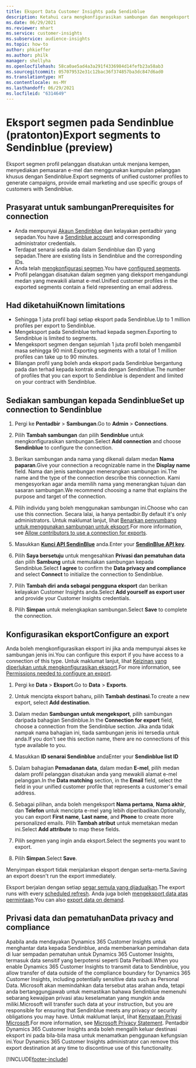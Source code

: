 ```yaml
---
title: Eksport Data Customer Insights pada Sendinblue
description: Ketahui cara mengkonfigurasikan sambungan dan mengeksport pada Sendinblue.
ms.date: 06/29/2021
ms.reviewer: mhart
ms.service: customer-insights
ms.subservice: audience-insights
ms.topic: how-to
author: phkieffer
ms.author: philk
manager: shellyha
ms.openlocfilehash: 58ca0ae5ad4a3a291f4336984d14fefb23a58ab3
ms.sourcegitcommit: 057079532e31c12bac36f374857ba3dc847d6ad0
ms.translationtype: HT
ms.contentlocale: ms-MY
ms.lasthandoff: 06/29/2021
ms.locfileid: "6314649"
---
```

# <a name="export-segments-to-sendinblue-preview"></a><span data-ttu-id="6bc88-103">Eksport segmen pada Sendinblue (pratonton)</span><span class="sxs-lookup"><span data-stu-id="6bc88-103">Export segments to Sendinblue (preview)</span></span>

<span data-ttu-id="6bc88-104">Eksport segmen profil pelanggan disatukan untuk menjana kempen, menyediakan pemasaran e-mel dan menggunakan kumpulan pelanggan khusus dengan Sendinblue.</span><span class="sxs-lookup"><span data-stu-id="6bc88-104">Export segments of unified customer profiles to generate campaigns, provide email marketing and use specific groups of customers with Sendinblue.</span></span>

## <a name="prerequisites-for-connection"></a><span data-ttu-id="6bc88-105">Prasyarat untuk sambungan</span><span class="sxs-lookup"><span data-stu-id="6bc88-105">Prerequisites for connection</span></span>

-   <span data-ttu-id="6bc88-106">Anda mempunyai [Akaun Sendinblue](https://www.sendinblue.com/) dan kelayakan pentadbir yang sepadan.</span><span class="sxs-lookup"><span data-stu-id="6bc88-106">You have a [Sendinblue account](https://www.sendinblue.com/) and corresponding administrator credentials.</span></span>
-   <span data-ttu-id="6bc88-107">Terdapat senarai sedia ada dalam Sendinblue dan ID yang sepadan.</span><span class="sxs-lookup"><span data-stu-id="6bc88-107">There are existing lists in Sendinblue and the corresponding IDs.</span></span>
-   <span data-ttu-id="6bc88-108">Anda telah [mengkonfigurasi segmen](segments.md).</span><span class="sxs-lookup"><span data-stu-id="6bc88-108">You have [configured segments](segments.md).</span></span>
-   <span data-ttu-id="6bc88-109">Profil pelanggan disatukan dalam segmen yang dieksport mengandungi medan yang mewakili alamat e-mel.</span><span class="sxs-lookup"><span data-stu-id="6bc88-109">Unified customer profiles in the exported segments contain a field representing an email address.</span></span>

## <a name="known-limitations"></a><span data-ttu-id="6bc88-110">Had diketahui</span><span class="sxs-lookup"><span data-stu-id="6bc88-110">Known limitations</span></span>

- <span data-ttu-id="6bc88-111">Sehingga 1 juta profil bagi setiap eksport pada Sendinblue.</span><span class="sxs-lookup"><span data-stu-id="6bc88-111">Up to 1 million profiles per export to Sendinblue.</span></span>
- <span data-ttu-id="6bc88-112">Mengeksport pada Sendinblue terhad kepada segmen.</span><span class="sxs-lookup"><span data-stu-id="6bc88-112">Exporting to Sendinblue is limited to segments.</span></span>
- <span data-ttu-id="6bc88-113">Mengeksport segmen dengan sejumlah 1 juta profil boleh mengambil masa sehingga 90 minit.</span><span class="sxs-lookup"><span data-stu-id="6bc88-113">Exporting segments with a total of 1 million profiles can take up to 90 minutes.</span></span> 
- <span data-ttu-id="6bc88-114">Bilangan profil yang boleh anda eksport pada Sendinblue bergantung pada dan terhad kepada kontrak anda dengan Sendinblue.</span><span class="sxs-lookup"><span data-stu-id="6bc88-114">The number of profiles that you can export to Sendinblue is dependent and limited on your contract with Sendinblue.</span></span>

## <a name="set-up-connection-to-sendinblue"></a><span data-ttu-id="6bc88-115">Sediakan sambungan kepada Sendinblue</span><span class="sxs-lookup"><span data-stu-id="6bc88-115">Set up connection to Sendinblue</span></span>

1. <span data-ttu-id="6bc88-116">Pergi ke **Pentadbir** > **Sambungan**.</span><span class="sxs-lookup"><span data-stu-id="6bc88-116">Go to **Admin** > **Connections**.</span></span>

1. <span data-ttu-id="6bc88-117">Pilih **Tambah sambungan** dan pilih **Sendinblue** untuk mengkonfigurasikan sambungan.</span><span class="sxs-lookup"><span data-stu-id="6bc88-117">Select **Add connection** and choose **Sendinblue** to configure the connection.</span></span>

1. <span data-ttu-id="6bc88-118">Berikan sambungan anda nama yang dikenali dalam medan **Nama paparan**.</span><span class="sxs-lookup"><span data-stu-id="6bc88-118">Give your connection a recognizable name in the **Display name** field.</span></span> <span data-ttu-id="6bc88-119">Nama dan jenis sambungan menerangkan sambungan ini.</span><span class="sxs-lookup"><span data-stu-id="6bc88-119">The name and the type of the connection describe this connection.</span></span> <span data-ttu-id="6bc88-120">Kami mengesyorkan agar anda memilih nama yang menerangkan tujuan dan sasaran sambungan.</span><span class="sxs-lookup"><span data-stu-id="6bc88-120">We recommend choosing a name that explains the purpose and target of the connection.</span></span>

1. <span data-ttu-id="6bc88-121">Pilih individu yang boleh menggunakan sambungan ini.</span><span class="sxs-lookup"><span data-stu-id="6bc88-121">Choose who can use this connection.</span></span> <span data-ttu-id="6bc88-122">Secara lalai, ia hanya pentadbir.</span><span class="sxs-lookup"><span data-stu-id="6bc88-122">By default it's only administrators.</span></span> <span data-ttu-id="6bc88-123">Untuk maklumat lanjut, lihat [Benarkan penyumbang untuk menggunakan sambungan untuk eksport](connections.md#allow-contributors-to-use-a-connection-for-exports).</span><span class="sxs-lookup"><span data-stu-id="6bc88-123">For more information, see [Allow contributors to use a connection for exports](connections.md#allow-contributors-to-use-a-connection-for-exports).</span></span>

1. <span data-ttu-id="6bc88-124">Masukkan **[Kunci API SendinBlue](https://developers.sendinblue.com/docs/getting-started#:~:text=Get%20your%20API%20key&text=You%20can%20create%20one%20from,your%20settings%20This%20API%20key)** anda.</span><span class="sxs-lookup"><span data-stu-id="6bc88-124">Enter your **[SendinBlue API key](https://developers.sendinblue.com/docs/getting-started#:~:text=Get%20your%20API%20key&text=You%20can%20create%20one%20from,your%20settings%20This%20API%20key)**.</span></span>

1. <span data-ttu-id="6bc88-125">Pilih **Saya bersetuju** untuk mengesahkan **Privasi dan pematuhan data** dan pilih **Sambung** untuk memulakan sambungan kepada Sendinblue.</span><span class="sxs-lookup"><span data-stu-id="6bc88-125">Select **I agree** to confirm the **Data privacy and compliance** and select **Connect** to initialize the connection to Sendinblue.</span></span>

1. <span data-ttu-id="6bc88-126">Pilih **Tambah diri anda sebagai pengguna eksport** dan berikan kelayakan Customer Insights anda.</span><span class="sxs-lookup"><span data-stu-id="6bc88-126">Select **Add yourself as export user** and provide your Customer Insights credentials.</span></span>

1. <span data-ttu-id="6bc88-127">Pilih **Simpan** untuk melengkapkan sambungan.</span><span class="sxs-lookup"><span data-stu-id="6bc88-127">Select **Save** to complete the connection.</span></span>

## <a name="configure-an-export"></a><span data-ttu-id="6bc88-128">Konfigurasikan eksport</span><span class="sxs-lookup"><span data-stu-id="6bc88-128">Configure an export</span></span>

<span data-ttu-id="6bc88-129">Anda boleh mengkonfigurasikan eksport ini jika anda mempunyai akses ke sambungan jenis ini.</span><span class="sxs-lookup"><span data-stu-id="6bc88-129">You can configure this export if you have access to a connection of this type.</span></span> <span data-ttu-id="6bc88-130">Untuk maklumat lanjut, lihat [Keizinan yang diperlukan untuk mengkonfigurasikan eksport](export-destinations.md#set-up-a-new-export).</span><span class="sxs-lookup"><span data-stu-id="6bc88-130">For more information, see [Permissions needed to configure an export](export-destinations.md#set-up-a-new-export).</span></span>

1. <span data-ttu-id="6bc88-131">Pergi ke **Data** > **Eksport**.</span><span class="sxs-lookup"><span data-stu-id="6bc88-131">Go to **Data** > **Exports**.</span></span>

1. <span data-ttu-id="6bc88-132">Untuk mencipta eksport baharu, pilih **Tambah destinasi**.</span><span class="sxs-lookup"><span data-stu-id="6bc88-132">To create a new export, select **Add destination**.</span></span>

1. <span data-ttu-id="6bc88-133">Dalam medan **Sambungan untuk mengeksport**, pilih sambungan daripada bahagian Sendinblue.</span><span class="sxs-lookup"><span data-stu-id="6bc88-133">In the **Connection for export** field, choose a connection from the Sendinblue section.</span></span> <span data-ttu-id="6bc88-134">Jika anda tidak nampak nama bahagian ini, tiada sambungan jenis ini tersedia untuk anda.</span><span class="sxs-lookup"><span data-stu-id="6bc88-134">If you don't see this section name, there are no connections of this type available to you.</span></span>

1. <span data-ttu-id="6bc88-135">Masukkan **ID senarai Sendinblue** anda</span><span class="sxs-lookup"><span data-stu-id="6bc88-135">Enter your **Sendinblue list ID**</span></span> 

1. <span data-ttu-id="6bc88-136">Dalam bahagian **Pemadanan data**, dalam medan **E-mel**, pilih medan dalam profil pelanggan disatukan anda yang mewakili alamat e-mel pelanggan.</span><span class="sxs-lookup"><span data-stu-id="6bc88-136">In the **Data matching** section, in the **Email** field, select the field in your unified customer profile that represents a customer's email address.</span></span> 

1. <span data-ttu-id="6bc88-137">Sebagai pilihan, anda boleh mengeksport **Nama pertama**, **Nama akhir**, dan **Telefon** untuk mencipta e-mel yang lebih diperibadikan.</span><span class="sxs-lookup"><span data-stu-id="6bc88-137">Optionally, you can export **First name**, **Last name**, and **Phone**  to create more personalized emails.</span></span> <span data-ttu-id="6bc88-138">Pilih **Tambah atribut** untuk memetakan medan ini.</span><span class="sxs-lookup"><span data-stu-id="6bc88-138">Select **Add attribute** to map these fields.</span></span>

1. <span data-ttu-id="6bc88-139">Pilih segmen yang ingin anda eksport.</span><span class="sxs-lookup"><span data-stu-id="6bc88-139">Select the segments you want to export.</span></span> 

1. <span data-ttu-id="6bc88-140">Pilih **Simpan**.</span><span class="sxs-lookup"><span data-stu-id="6bc88-140">Select **Save**.</span></span>

<span data-ttu-id="6bc88-141">Menyimpan eksport tidak menjalankan eksport dengan serta-merta.</span><span class="sxs-lookup"><span data-stu-id="6bc88-141">Saving an export doesn't run the export immediately.</span></span>

<span data-ttu-id="6bc88-142">Eksport berjalan dengan setiap [segar semula yang dijadualkan](system.md#schedule-tab).</span><span class="sxs-lookup"><span data-stu-id="6bc88-142">The export runs with every [scheduled refresh](system.md#schedule-tab).</span></span> <span data-ttu-id="6bc88-143">Anda juga boleh [mengeksport data atas permintaan](export-destinations.md#run-exports-on-demand).</span><span class="sxs-lookup"><span data-stu-id="6bc88-143">You can also [export data on demand](export-destinations.md#run-exports-on-demand).</span></span> 


## <a name="data-privacy-and-compliance"></a><span data-ttu-id="6bc88-144">Privasi data dan pematuhan</span><span class="sxs-lookup"><span data-stu-id="6bc88-144">Data privacy and compliance</span></span>

<span data-ttu-id="6bc88-145">Apabila anda mendayakan Dynamics 365 Customer Insights untuk menghantar data kepada Sendinblue, anda membenarkan pemindahan data di luar sempadan pematuhan untuk Dynamics 365 Customer Insights, termasuk data sensitif yang berpotensi seperti Data Peribadi.</span><span class="sxs-lookup"><span data-stu-id="6bc88-145">When you enable Dynamics 365 Customer Insights to transmit data to Sendinblue, you allow transfer of data outside of the compliance boundary for Dynamics 365 Customer Insights, including potentially sensitive data such as Personal Data.</span></span> <span data-ttu-id="6bc88-146">Microsoft akan memindahkan data tersebut atas arahan anda, tetapi anda bertanggungjawab untuk memastikan bahawa Sendinblue memenuhi sebarang kewajipan privasi atau keselamatan yang mungkin anda miliki.</span><span class="sxs-lookup"><span data-stu-id="6bc88-146">Microsoft will transfer such data at your instruction, but you are responsible for ensuring that Sendinblue meets any privacy or security obligations you may have.</span></span> <span data-ttu-id="6bc88-147">Untuk maklumat lanjut, lihat [Kenyataan Privasi Microsoft](https://go.microsoft.com/fwlink/?linkid=396732).</span><span class="sxs-lookup"><span data-stu-id="6bc88-147">For more information, see [Microsoft Privacy Statement](https://go.microsoft.com/fwlink/?linkid=396732).</span></span>
<span data-ttu-id="6bc88-148">Pentadbir Dynamics 365 Customer Insights anda boleh mengalih keluar destinasi eksport ini pada bila-bila masa untuk menamatkan penggunaan kefungsian ini.</span><span class="sxs-lookup"><span data-stu-id="6bc88-148">Your Dynamics 365 Customer Insights administrator can remove this export destination at any time to discontinue use of this functionality.</span></span>


[!INCLUDE[footer-include](../includes/footer-banner.md)]
